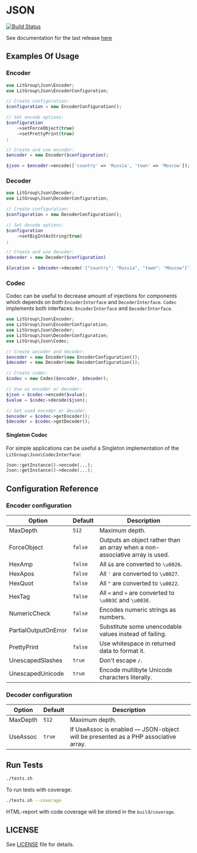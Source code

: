 JSON
====

[![Build Status](https://travis-ci.org/LitGroup/json.php.svg?branch=master)](https://travis-ci.org/LitGroup/json.php)

See documentation for the last release [here][currentdoc]

Examples Of Usage
-----------------

### Encoder

```php
use LitGroup\Json\Encoder;
use LitGroup\Json\EncoderConfiguration;

// Create configuration:
$configuration = new EncoderConfiguration();

// Set encode options:
$configuration
    ->setForceObject(true)
    ->setPrettyPrint(true)
;

// Create and use encoder:
$encoder = new Encoder($configuration);

$json = $encoder->encode(['country' => 'Russia', 'town' => 'Moscow']);
```

### Decoder

```php
use LitGroup\Json\Decoder;
use LitGroup\Json\DecoderConfiguration;

// Create configuration:
$configuration = new DecoderConfiguration();

// Set decode options:
$configuration
    ->setBigIntAsString(true)
;

// Create and use decoder:
$decoder = new Decoder($configuration)

$location = $decoder->decode('{"country": "Russia", "town": "Moscow"}');
```

### Codec

Codec can be useful to decrease amount of injections for components which
depends on both `EncoderInterface` and `DecoderInterface`.
`Codec` implements both interfaces: `EncoderInterface` and `DecoderInterface`.

```php
use LitGroup\Json\Encoder;
use LitGroup\Json\EncoderConfiguration;
use LitGroup\Json\Decoder;
use LitGroup\Json\DecoderConfiguration;
use LitGroup\Json\Codec;

// Create ancoder and decoder:
$encoder = new Encoder(new EncoderConfiguration());
$decoder = new Decoder(new DecoderConfiguration());

// Create codec:
$codec = new Codec($encoder, $decoder);

// Use as encoder or decoder:
$json = $codec->encode($value);
$value = $codec->decode($json);

// Get used encoder or decoder:
$encoder = $codec->getEncoder();
$decoder = $codec->getDecoder();
```

#### Singleton Codec

For simple applications can be useful a Singleton implementation of the `LitGroup\Json\CodecInterface`:

```php
Json::getInstance()->encode(...);
Json::getInstance()->decode(...);
```

Configuration Reference
-----------------------

### Encoder configuration

| Option               | Default   | Description                                                                  |
| -------------------- | --------- | ---------------------------------------------------------------------------- |
| MaxDepth             | `512`     | Maximum depth.                                                               |
| ForceObject          | `false`   | Outputs an object rather than an array when a non-associative array is used. |
| HexAmp               | `false`   | All `&`s are converted to `\u0026`.                                          |
| HexApos              | `false`   | All `'` are converted to `\u0027`.                                           |
| HexQuot              | `false`   | All `"` are converted to `\u0022`.                                           |
| HexTag               | `false`   | All `<` and `>` are converted to `\u003C` and `\u003E`.                      |
| NumericCheck         | `false`   | Encodes numeric strings as numbers.                                          |
| PartialOutputOnError | `false`   | Substitute some unencodable values instead of failing.                       |
| PrettyPrint          | `false`   | Use whitespace in returned data to format it.                                |
| UnescapedSlashes     | `true`    | Don't escape `/`.                                                            |
| UnescapedUnicode     | `true`    | Encode multibyte Unicode characters literally.                               |

### Decoder configuration

| Option   | Default   | Description                                                                        |
| -------- | --------- | ---------------------------------------------------------------------------------- |
| MaxDepth | `512`     | Maximum depth.                                                                     |
| UseAssoc | `true`    | If UseAssoc is enabled — JSON-object will be presented as a PHP associative array. |


Run Tests
---------

```bash
./tests.sh
```

To run tests with coverage:

```bash
./tests.sh --coverage
```

HTML-report with code coverage will be stored in the `build/coverage`.

LICENSE
-------

See [LICENSE](https://github.com/LitGroup/json.php/blob/master/LICENSE) file for details.


[currentdoc]: https://github.com/LitGroup/json.php/blob/v0.1.1/README.md